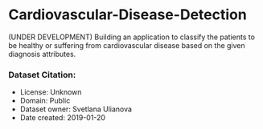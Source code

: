 # Cardiovascular-Disease-Detection
(UNDER DEVELOPMENT)
Building an application to classify the patients to be healthy or suffering from cardiovascular disease based on the given diagnosis attributes.


### Dataset Citation:
- License: Unknown
- Domain: Public
- Dataset owner: Svetlana Ulianova
- Date created: 2019-01-20
